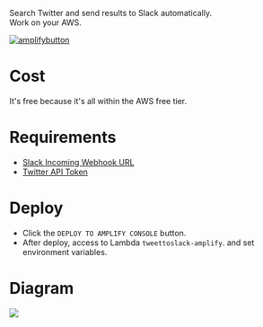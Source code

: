 Search Twitter and send results to Slack automatically.  
Work on your AWS.

[![amplifybutton](https://oneclick.amplifyapp.com/button.svg)](https://console.aws.amazon.com/amplify/home#/deploy?repo=https://github.com/howyi/tweettoslack)  
# Cost
It's free because it's all within the AWS free tier.
# Requirements
- [Slack Incoming Webhook URL](https://api.slack.com/incoming-webhooks)
- [Twitter API Token](https://developer.twitter.com/en/docs/basics/authentication/guides/access-tokens.html)
# Deploy
- Click the `DEPLOY TO AMPLIFY CONSOLE` button.
- After deploy, access to Lambda `tweettoslack-amplify`. and set environment variables.
# Diagram
![](https://cdn-ak.f.st-hatena.com/images/fotolife/h/howyi/20190820/20190820004315.png)
